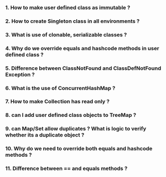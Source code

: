 ### 1. How to make user defined class as immutable ?
### 2. How to create Singleton class in all environments ?
### 3. What is use of clonable, serializable classes ?
### 4. Why do we override equals and hashcode methods in user defined class ?
### 5. Difference between ClassNotFound and ClassDefNotFound Exception ?
### 6. What is the use of ConcurrentHashMap ?
### 7. How to make Collection has read only ?
### 8. can I add user defined class objects to TreeMap ?
### 9. can Map/Set allow duplicates ? What is logic to verify whether its a duplicate object ?
### 10. Why do we need to override both equals and hashcode methods ?
### 11. Difference between == and equals methods ?

